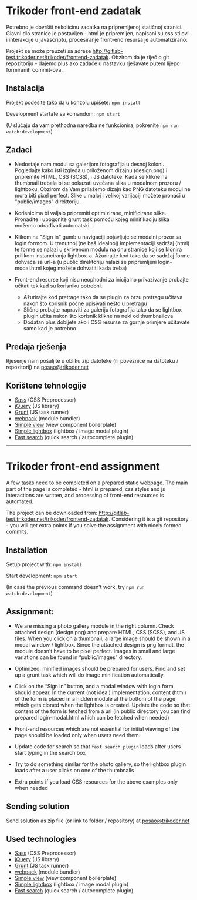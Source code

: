 # Trikoder front-end zadatak
Potrebno je dovršiti nekolicinu zadatka na pripremljenoj statičnoj stranici. Glavni dio stranice je postavljen - html je pripremljen, napisani su css stilovi i interakcije u javascriptu, procesiranje front-end resursa je automatizirano.

Projekt se može preuzeti sa adrese http://gitlab-test.trikoder.net/trikoder/frontend-zadatak. Obzirom da je riječ o git repozitoriju - dajemo plus ako zadaće u nastavku rješavate putem lijepo formiranih commit-ova.

## Instalacija
Projekt podesite tako da u konzolu upišete:
```npm install```

Development startate sa komandom:
```npm start```

(U slučaju da vam prethodna naredba ne funkcionira, pokrenite `npm run watch:development`)

## Zadaci
+ Nedostaje nam modul sa galerijom fotografija u desnoj koloni.
Pogledajte kako isti izgleda u priloženom dizajnu (design.png) i pripremite HTML, CSS (SCSS), i JS datoteke.
Kada se klikne na thumbnail trebala bi se pokazati uvećana slika u modalnom prozoru / lightboxu.
Obzirom da Vam prilažemo dizajn kao PNG datoteku modul ne mora biti pixel perfect.
Slike u maloj i velikoj varijaciji možete pronaći u "public/images" direktoriju.

+ Korisnicima bi valjalo pripremiti optimizirane, minificirane slike. Pronađite i upogonite grunt task pomoću
kojeg minifikaciju slika možemo odrađivati automatski.

+ Klikom na "Sign in" gumb u navigaciji pojavljuje se modalni prozor sa login formom.
U trenutnoj (ne baš idealnoj) implementaciji sadržaj (html) te forme se nalazi u skrivenom modulu na dnu stranice koji se klonira prilikom
instanciranja lightbox-a.
Ažurirajte kod tako da se sadržaj forme dohvaća sa url-a (u public direktoriju nalazi se pripremljeni login-modal.html kojeg možete dohvatiti kada treba)

+ Front-end resurse koji nisu neophodni za inicijalno prikazivanje probajte učitati tek kad su korisniku potrebni.
	+ Ažurirajte kod pretrage tako da se plugin za brzu pretragu učitava nakon što korisnik počne upisivati nešto u pretragu
	+ Slično probajte napraviti za galeriju fotografija tako da se lightbox plugin učita nakon što korisnik klikne na neki od thumbnailova
	+ Dodatan plus dobijete ako i CSS resurse za gornje primjere učitavate samo kad je potrebno

## Predaja rješenja
Rješenje nam pošaljite u obliku zip datoteke (ili poveznice na datoteku / repozitorij) na posao@trikoder.net

## Korištene tehnologije
+ [Sass](http://sass-lang.com/) (CSS Preprocessor)
+ [jQuery](https://jquery.com/) (JS library)
+ [Grunt](http://gruntjs.com/) (JS task runner)
+ [webpack](https://webpack.github.io/) (module bundler)
+ [Simple view](http://dbrekalo.github.io/simpleView/) (view component boilerplate)
+ [Simple lightbox](http://dbrekalo.github.io/simpleLightbox/) (lightbox / image modal plugin)
+ [Fast search](https://github.com/dbrekalo/fastsearch) (quick search / autocomplete plugin)

---

# Trikoder front-end assignment
A few tasks need to be completed on a prepared static webpage. The main part of the page is completed - html is prepared, css styles and js interactions are written, and processing of front-end resources is automated.

The project can be downloaded from: http://gitlab-test.trikoder.net/trikoder/frontend-zadatak. Considering it is a git repository - you will get extra points if you solve the  assignment with nicely formed commits.

## Installation
Setup project with: 
```npm install```

Start development:
```npm start```

(In case the previous command doesn’t work, try `npm run watch:development`)

## Assignment:
+ We are missing a photo gallery module in the right column.
Check attached design (design.png) and prepare HTML, CSS (SCSS), and JS files.
When you click on a thumbnail, a large image should be shown in a modal window / lightbox.
Since the attached design is png format, the module doesn’t have to be pixel perfect. Images in small and large variations can be found in “public/images” directory.

+ Optimized, minified images should be prepared for users. Find and set up a grunt task which will do image minification automatically.

+ Click on the “Sign in” button, and a modal window with login form should appear.
In the current (not ideal) implementation, content (html) of the form is placed in a hidden module at the bottom of the page which gets cloned when the lightbox is created.
Update the code so that content of the form is fetched from a url (in public directory you can find prepared login-modal.html which can be fetched when needed)

+ Front-end resources which are not essential for initial viewing of the page should be loaded only when users need them.

+ Update code for search so that ```fast search plugin``` loads after users start typing in the search box

+ Try to do something similar for the photo gallery, so the lightbox plugin loads after a user clicks on one of the thumbnails

+ Extra points if you load CSS resources for the above examples only when needed

## Sending solution
Send solution as zip file (or link to folder / repository) at posao@trikoder.net

## Used technologies
+ [Sass](http://sass-lang.com/) (CSS Preprocessor)
+ [jQuery](https://jquery.com/) (JS library)
+ [Grunt](http://gruntjs.com/) (JS task runner)
+ [webpack](https://webpack.github.io/) (module bundler)
+ [Simple view](http://dbrekalo.github.io/simpleView/) (view component boilerplate)
+ [Simple lightbox](http://dbrekalo.github.io/simpleLightbox/) (lightbox / image modal plugin)
+ [Fast search](https://github.com/dbrekalo/fastsearch) (quick search / autocomplete plugin)

